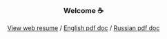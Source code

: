 <h3 align="center">Welcome ☕ </h3>
<p align="center">
  <a href="https://kazzila.github.io/resume/index.html">View web resume</a> /
  <a href="https://github.com/Kazzila/resume/blob/main/docs/src/pdf_docs/Kazakov_Ilya_Python_Developer_en.pdf">English pdf doc</a> /
  <a href="https://github.com/Kazzila/resume/blob/main/docs/src/pdf_docs/Kazakov_Ilya_Python_Developer_ru.pdf">Russian pdf doc</a>
  <br><br>
</p>
